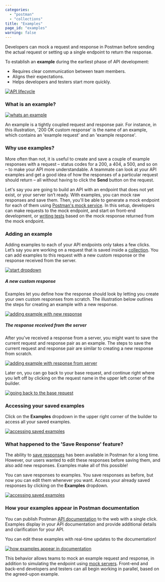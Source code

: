 ```yaml
---
categories:
  - "postman"
  - "collections"
title: "Examples"
page_id: "examples"
warning: false
---
```


Developers can mock a request and response in Postman before sending the actual request or setting up a single endpoint to return the response. 

To establish an **example** during the earliest phase of API development:

* Requires clear communication between team members.
* Aligns their expectations. 
* Helps developers and testers start more quickly.

[![API lifecycle](https://s3.amazonaws.com/postman-static-getpostman-com/postman-docs/apiLifecycle.png)](https://s3.amazonaws.com/postman-static-getpostman-com/postman-docs/apiLifecycle.png)

### What is an example?

[![whats an example](https://s3.amazonaws.com/postman-static-getpostman-com/postman-docs/what-is-example.jpg)](https://s3.amazonaws.com/postman-static-getpostman-com/postman-docs/what-is-example.jpg)

An example is a tightly coupled request and response pair. For instance, in this illustration, '200 OK custom response' is the name of an example, which contains an 'example request' and an 'example response'.

### Why use examples?

More often than not, it is useful to create and save a couple of example responses with a request – status codes for a 200, a 404, a 500, and so on – to make your API more understandable. A teammate can look at your API examples and get a good idea of how the responses of a particular request should return – all without having to click the **Send** button on the request. 

Let's say you are going to build an API with an endpoint that does not yet exist, or your server isn’t ready. With examples, you can mock raw responses and save them. Then, you'll be able to generate a mock endpoint for each of them using [Postman's mock service](/docs/postman/mock_servers). In this setup, developers can make requests to the mock endpoint, and start on front-end development, or [writing tests](/docs/postman/scripts/test_scripts) based on the mock response returned from the mock endpoint.

### Adding an example

Adding examples to each of your API endpoints only takes a few clicks. Let’s say you are working on a request that is saved inside a [collection](/docs/postman/collections/creating_collections). You can add examples to this request with a new custom response or the response received from the server.

[![start dropdown](https://s3.amazonaws.com/postman-static-getpostman-com/postman-docs/collections-add-examples.png)](https://s3.amazonaws.com/postman-static-getpostman-com/postman-docs/collections-add-examples.png)

##### **A new custom response**

Examples let you define how the response should look by letting you create your own custom responses from scratch. The illustration below outlines the steps for creating an example with a new response.

[![adding example with new response](https://s3.amazonaws.com/postman-static-getpostman-com/postman-docs/add-example-new-response.jpg)](https://s3.amazonaws.com/postman-static-getpostman-com/postman-docs/add-example-new-response.jpg)

##### **The response received from the server**

After you've received a response from a server, you might want to save the current request and response pair as an example. The steps to save the current request and response pair are similar to creating a new response from scratch.

[![adding example with response from server](https://s3.amazonaws.com/postman-static-getpostman-com/postman-docs/add-example-server-response.jpg)](https://s3.amazonaws.com/postman-static-getpostman-com/postman-docs/add-example-server-response.jpg)

Later on, you can go back to your base request, and continue right where you left off by clicking on the request name in the upper left corner of the builder.

[![going back to the base request](https://s3.amazonaws.com/postman-static-getpostman-com/postman-docs/going-back-to-the-base-request.png)](https://s3.amazonaws.com/postman-static-getpostman-com/postman-docs/going-back-to-the-base-request.png)

### Accessing your saved examples

Click on the **Examples** dropdown in the upper right corner of the builder to access all your saved examples.

[![accessing saved examples](https://s3.amazonaws.com/postman-static-getpostman-com/postman-docs/accessing-saved-examples.jpg)](https://s3.amazonaws.com/postman-static-getpostman-com/postman-docs/accessing-saved-examples.jpg)

### What happened to the 'Save Response' feature?

The ability to [save responses](/docs/postman/sending_api_requests/responses) has been available in Postman for a long time. However, our users wanted to edit these responses before saving them, and also add new responses. Examples make all of this possible!

You can save responses to examples. You save responses as before, but now you can edit them whenever you want. Access your already saved responses by clicking on the **Examples** dropdown. 

[![accessing saved examples](https://s3.amazonaws.com/postman-static-getpostman-com/postman-docs/accessing-saved-examples-1.jpg)](https://s3.amazonaws.com/postman-static-getpostman-com/postman-docs/accessing-saved-examples-1.jpg)

### How your examples appear in Postman documentation

You can publish Postman [API documentation](/docs/postman/api_documentation/intro_to_api_documentation) to the web with a single click. Examples display in your API documentation and provide additional details and clarification for your API. 

You can edit these examples with real-time updates to the documentation!

[![how examples appear in documentation](https://s3.amazonaws.com/postman-static-getpostman-com/postman-docs/in-documenter.gif)](https://s3.amazonaws.com/postman-static-getpostman-com/postman-docs/in-documenter.gif)

This behavior allows teams to mock an example request and response, in addition to simulating the endpoint using [mock servers](/docs/postman/mock_servers). Front-end and back-end developers and testers can all begin working in parallel, based on the agreed-upon example.

